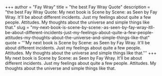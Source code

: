 +++
author = "Fay Wray"
title = "the best Fay Wray Quote"
description = "the best Fay Wray Quote: My next book is Scene by Scene: as Seen by Fay Wray. It'll be about different incidents. Just my feelings about quite a few people. Attitudes. My thoughts about the universe and simple things like that."
slug = "my-next-book-is-scene-by-scene:-as-seen-by-fay-wray-itll-be-about-different-incidents-just-my-feelings-about-quite-a-few-people-attitudes-my-thoughts-about-the-universe-and-simple-things-like-that"
quote = '''My next book is Scene by Scene: as Seen by Fay Wray. It'll be about different incidents. Just my feelings about quite a few people. Attitudes. My thoughts about the universe and simple things like that.'''
+++
My next book is Scene by Scene: as Seen by Fay Wray. It'll be about different incidents. Just my feelings about quite a few people. Attitudes. My thoughts about the universe and simple things like that.
